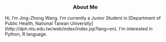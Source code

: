 <h3 align=center>About Me</h3>
Hi, I’m <bold>Jing-Zhong Wang</bold>.
I'm currently a Junior Student in [Department of Public Health, National Taiwan University](http://dph.ntu.edu.tw/web/index/index.jsp?lang=en).
I'm interested in Python, R language.
